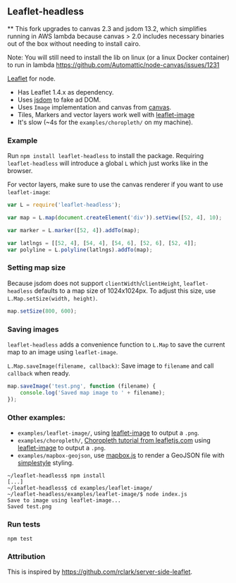 Leaflet-headless
----------------

** This fork upgrades to canvas 2.3 and jsdom 13.2, which simplifies running in AWS lambda
   because canvas > 2.0 includes necessary binaries out of the box without needing to install cairo.

   Note: You will still need to install the lib on linux (or a linux Docker container) to run in lambda
         https://github.com/Automattic/node-canvas/issues/1231

[Leaflet](http://leafletjs.com) for node.

 - Has Leaflet 1.4.x as dependency.
 - Uses [jsdom](https://github.com/tmpvar/jsdom) to fake ad DOM.
 - Uses `Image` implementation and canvas from [canvas](https://github.com/LearnBoost/node-canvas).
 - Tiles, Markers and vector layers work well with [leaflet-image](https://github.com/mapbox/leaflet-image)
 - It's slow (~4s for the `examples/choropleth/` on my machine).


### Example

Run `npm install leaflet-headless` to install the package. Requiring `leaflet-headless` will introduce a global `L` which just works like in the browser.

For vector layers, make sure to use the canvas renderer if you want to use `leaflet-image`:

```JavaScript
var L = require('leaflet-headless');

var map = L.map(document.createElement('div')).setView([52, 4], 10);

var marker = L.marker([52, 4]).addTo(map);

var latlngs = [[52, 4], [54, 4], [54, 6], [52, 6], [52, 4]];
var polyline = L.polyline(latlngs).addTo(map);
```

### Setting map size

Because jsdom does not support `clientWidth`/`clientHeight`, `leaflet-headless` defaults to a map size of 1024x1024px. To adjust this size, use `L.Map.setSize(width, height)`.

```JavaScript
map.setSize(800, 600);
```

### Saving images

`leaflet-headless` adds a convenience function to `L.Map` to save the current map to an image using `leaflet-image`.

`L.Map.saveImage(filename, callback)`: Save image to `filename` and call `callback` when ready.

```JavaScript
map.saveImage('test.png', function (filename) {
    console.log('Saved map image to ' + filename);
});
```

### Other examples:
 - `examples/leaflet-image/`, using [leaflet-image](https://github.com/mapbox/leaflet-image) to output a `.png`.
 - `examples/choropleth/`, [Choropleth tutorial from leafletjs.com](http://leafletjs.com/examples/choropleth.html) using [leaflet-image](https://github.com/mapbox/leaflet-image) to output a `.png`.
 - `examples/mapbox-geojson`, use [mapbox.js](https://github.com/mapbox/mapbox.js) to render a GeoJSON file with [simplestyle](https://github.com/mapbox/simplestyle-spec) styling.

```
~/leaflet-headless$ npm install
[...]
~/leaflet-headless$ cd examples/leaflet-image/
~/leaflet-headless/examples/leaflet-image/$ node index.js
Save to image using leaflet-image...
Saved test.png
```

### Run tests

`npm test`

### Attribution
This is inspired by https://github.com/rclark/server-side-leaflet.
